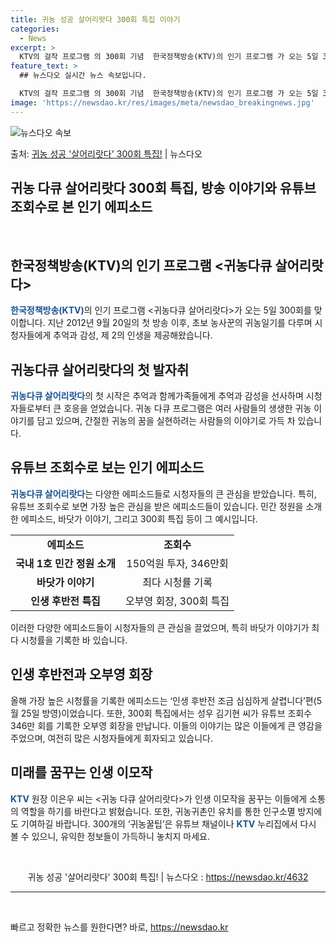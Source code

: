 ```yaml
---
title: 귀농 성공 살어리랏다 300회 특집 이야기
categories:
  - News
excerpt: >
  KTV의 걸작 프로그램 의 300회 기념  한국정책방송(KTV)의 인기 프로그램 가 오는 5일 300회를 맞…
feature_text: >
  ## 뉴스다오 실시간 뉴스 속보입니다.

  KTV의 걸작 프로그램 의 300회 기념  한국정책방송(KTV)의 인기 프로그램 가 오는 5일 300회를 맞…
image: 'https://newsdao.kr/res/images/meta/newsdao_breakingnews.jpg'
---
```


![뉴스다오 속보](https://newsdao.kr/res/images/meta/newsdao_breakingnews.jpg)

<p>출처: <a href="https://newsdao.kr/4632" rel="dofollow">귀농 성공 '살어리랏다' 300회 특집!</a> | 뉴스다오</p>

<h2>귀농 다큐 살어리랏다 300회 특집, 방송 이야기와 유튜브 조회수로 본 인기 에피소드</h2>

<p data-ke-size="size16">&nbsp;</p>

<h2 data-ke-size="size26">한국정책방송(KTV)의 인기 프로그램 <귀농다큐 살어리랏다></h2>

<p><b><span style="color: #1a5490;">한국정책방송(KTV)</span></b>의 인기 프로그램 <귀농다큐 살어리랏다>가 오는 5일 300회를 맞이합니다. 지난 2012년 9월 20일의 첫 방송 이후, 초보 농사꾼의 귀농일기를 다루며 시청자들에게 추억과 감성, 제 2의 인생을 제공해왔습니다.</p>

<h2 data-ke-size="size26">귀농다큐 살어리랏다의 첫 발자취</h2>

<p><b><span style="color: #1a5490;">귀농다큐 살어리랏다</span></b>의 첫 시작은 추억과 함께가족들에게 추억과 감성을 선사하며 시청자들로부터 큰 호응을 얻었습니다. 귀농 다큐 프로그램은 여러 사람들의 생생한 귀농 이야기를 담고 있으며, 간절한 귀농의 꿈을 실현하려는 사람들의 이야기로 가득 차 있습니다.</p>

<h2 data-ke-size="size26">유튜브 조회수로 보는 인기 에피소드</h2>

<p><b><span style="color: #1a5490;">귀농다큐 살어리랏다</span></b>는 다양한 에피소드들로 시청자들의 큰 관심을 받았습니다. 특히, 유튜브 조회수로 보면 가장 높은 관심을 받은 에피소드들이 있습니다. 민간 정원을 소개한 에피소드, 바닷가 이야기, 그리고 300회 특집 등이 그 예시입니다.</p>

<table>
	<tbody>
		<tr>
			<td style="text-align: center; height: 17px;"><b>에피소드</b></td>
			<td style="text-align: center; height: 17px;"><b>조회수</b></td>
		</tr>
		<tr>
			<td style="text-align: center; height: 17px;"><b>국내 1호 민간 정원 소개</b></td>
			<td style="text-align: center; height: 17px;">150억원 투자, 346만회</td>
		</tr>
		<tr>
			<td style="text-align: center; height: 17px;"><b>바닷가 이야기</b></td>
			<td style="text-align: center; height: 17px;">최다 시청률 기록</td>
		</tr>
		<tr>
			<td style="text-align: center; height: 17px;"><b>인생 후반전 특집</b></td>
			<td style="text-align: center; height: 17px;">오부영 회장, 300회 특집</td>
		</tr>
	</tbody>
</table>

<p>이러한 다양한 에피소드들이 시청자들의 큰 관심을 끌었으며, 특히 바닷가 이야기가 최다 시청률을 기록한 바 있습니다.</p>

<h2 data-ke-size="size26">인생 후반전과 오부영 회장</h2>

<p>올해 가장 높은 시청률을 기록한 에피소드는 ‘인생 후반전 조금 심심하게 살렵니다’편(5월 25일 방영)이었습니다. 또한, 300회 특집에서는 성우 김기현 씨가 유튜브 조회수 346만 회를 기록한 오부영 회장을 만납니다. 이들의 이야기는 많은 이들에게 큰 영감을 주었으며, 여전히 많은 시청자들에게 회자되고 있습니다.</p>

<h2 data-ke-size="size26">미래를 꿈꾸는 인생 이모작</h2>

<p><b><span style="color: #1a5490;">KTV</span></b> 원장 이은우 씨는 <귀농 다큐 살어리랏다>가 인생 이모작을 꿈꾸는 이들에게 소통의 역할을 하기를 바란다고 밝혔습니다. 또한, 귀농귀촌인 유치를 통한 인구소멸 방지에도 기여하길 바랍니다. 300개의 ‘귀농꿀팁’은 유튜브 채널이나 <span style="color: #1a5490;"><b>KTV</b></span> 누리집에서 다시 볼 수 있으니, 유익한 정보들이 가득하니 놓치지 마세요.</p>

<p data-ke-size="size16">&nbsp;</p>

<p style="text-align: center;">귀농 성공 '살어리랏다' 300회 특집! | 뉴스다오 : <a href="https://newsdao.kr/4632">https://newsdao.kr/4632</a></p>

<hr>

<p data-ke-size="size16">&nbsp;</p> 

빠르고 정확한 뉴스를 원한다면? 바로, <a href="https://newsdao.kr" rel="dofollow">https://newsdao.kr</a>


    
